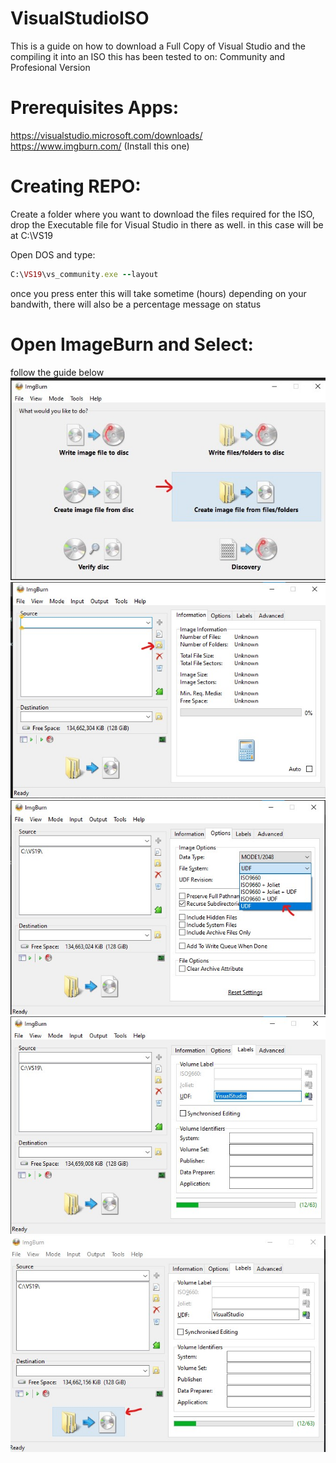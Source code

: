 # VisualStudioISO
This is a guide on how to download a Full Copy of Visual Studio and the compiling it into an ISO
this has been tested to on: Community and Profesional Version


# Prerequisites Apps:
https://visualstudio.microsoft.com/downloads/<br/>
https://www.imgburn.com/   (Install this one)

# Creating REPO:
Create a folder where you want to download the files required for the ISO, drop the Executable file for Visual Studio in there as well.
in this case will be at C:\VS19

Open DOS and type:
```` Ruby
C:\VS19\vs_community.exe --layout
````
once you press enter this will take sometime (hours) depending on your bandwith, there will also be a percentage message on status

# Open ImageBurn and Select: <br/>
follow the guide below
<img src="https://github.com/ivanjrt/VisualStudioISO/blob/main/imgburn1.jpg" alt="add role">
<img src="https://github.com/ivanjrt/VisualStudioISO/blob/main/imgburn2.jpg" alt="add role">
<img src="https://github.com/ivanjrt/VisualStudioISO/blob/main/imgburn3.jpg" alt="add role">
<img src="https://github.com/ivanjrt/VisualStudioISO/blob/main/imgburn4.jpg" alt="add role">
<img src="https://github.com/ivanjrt/VisualStudioISO/blob/main/imgburn5.jpg" alt="add role">
